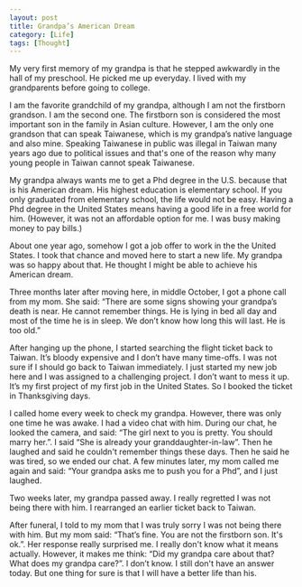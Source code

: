```yaml
---
layout: post
title: Grandpa’s American Dream
category: [Life]
tags: [Thought]
---
```


My very first memory of my grandpa is that he stepped awkwardly in the hall of my preschool. He picked me up everyday. I lived with my grandparents before going to college.

I am the favorite grandchild of my grandpa, although I am not the firstborn grandson. I am the second one. The firstborn son is considered the most important son in the family in Asian culture. However, I am the only one grandson that can speak Taiwanese, which is my grandpa’s native language and also mine. Speaking Taiwanese in public was illegal in Taiwan many years ago due to political issues and that's one of the reason why many young people in Taiwan cannot speak Taiwanese.

My grandpa always wants me to get a Phd degree in the U.S. because that is his American dream. His highest education is elementary school. If you only graduated from elementary school, the life would not be easy. Having a Phd degree in the United States means having a good life in a free world for him. (However, it was not an affordable option for me. I was busy making money to pay bills.)

About one year ago, somehow I got a job offer to work in the the United States. I took that chance and moved here to start a new life. My grandpa was so happy about that. He thought I might be able to achieve his American dream.

Three months later after moving here, in middle October, I got a phone call from my mom. She said: “There are some signs showing your grandpa’s death is near. He cannot remember things. He is lying in bed all day and most of the time he is in sleep. We don’t know how long this will last. He is too old.”

After hanging up the phone, I started searching the flight ticket back to Taiwan. It’s bloody expensive and I don’t have many time-offs. I was not sure if I should go back to Taiwan immediately. I just started my new job here and I was assigned to a challenging project. I don’t want to mess it up. It’s my first project of my first job in the United States. So I booked the ticket in Thanksgiving days.

I called home every week to check my grandpa. However, there was only one time he was awake. I had a video chat with him. During our chat, he looked the camera, and said: “The girl next to you is pretty. You should marry her.”. I said “She is already your granddaughter-in-law”. Then he laughed and said he couldn't remember things these days. Then he said he was tired, so we ended our chat. A few minutes later, my mom called me again and said: “Your grandpa asks me to push you for a Phd”, and I just laughed.

Two weeks later, my grandpa passed away. I really regretted I was not being there with him. I rearranged an earlier ticket back to Taiwan.

After funeral, I told to my mom that I was truly sorry I was not being there with him. But my mom said: “That’s fine. You are not the firstborn son. It's ok.”. Her response really surprised me. I really don't know what it means actually. However, it makes me think: “Did my grandpa care about that? What does my grandpa care?”. I don’t know. I still don't have an answer today. But one thing for sure is that I will have a better life than his.
